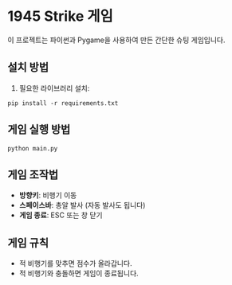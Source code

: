 # 1945 Strike 게임

이 프로젝트는 파이썬과 Pygame을 사용하여 만든 간단한 슈팅 게임입니다.

## 설치 방법

1. 필요한 라이브러리 설치:
```
pip install -r requirements.txt
```

## 게임 실행 방법

```
python main.py
```

## 게임 조작법

- **방향키**: 비행기 이동
- **스페이스바**: 총알 발사 (자동 발사도 됩니다)
- **게임 종료**: ESC 또는 창 닫기

## 게임 규칙

- 적 비행기를 맞추면 점수가 올라갑니다.
- 적 비행기와 충돌하면 게임이 종료됩니다. 
